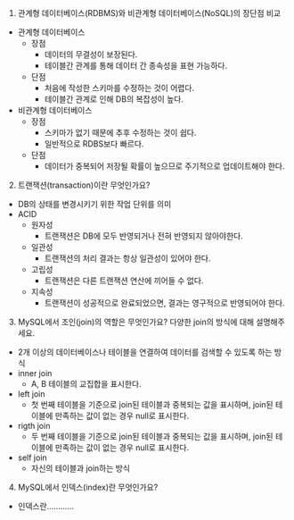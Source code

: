 1. 관계형 데이터베이스(RDBMS)와 비관계형 데이터베이스(NoSQL)의 장단점 비교

* 관계형 데이터베이스
  * 장점
    * 데이터의 무결성이 보장된다.
    * 테이블간 관계를 통해 데이터 간 종속성을 표현 가능하다.
  * 단점
    * 처음에 작성한 스키마를 수정하는 것이 어렵다.
    * 테이블간 관계로 인해 DB의 복잡성이 높다.
* 비관계형 데이터베이스
  * 장점
    * 스키마가 없기 때문에 추후 수정하는 것이 쉽다.
    * 일반적으로 RDBS보다 빠르다.
  * 단점
    * 데이터가 중복되어 저장될 확률이 높으므로 주기적으로 업데이트해야 한다.
     

2. 트랜잭션(transaction)이란 무엇인가요?

* DB의 상태를 변경시키기 위한 작업 단위를 의미
* ACID
  * 원자성
    * 트랜잭션은 DB에 모두 반영되거나 전혀 반영되지 않아야한다.
  * 일관성
    * 트랜잭션의 처리 결과는 항상 일관성이 있어야 한다.
  * 고립성
    * 트랜잭션은 다른 트랜잭션 연산에 끼어들 수 없다.
  * 지속성
    * 트랜잭션이 성공적으로 완료되었으면, 결과는 영구적으로 반영되어야 한다.


3. MySQL에서 조인(join)의 역할은 무엇인가요? 다양한 join의 방식에 대해 설명해주세요.

* 2개 이상의 데이터베이스나 테이블을 연결하여 데이터를 검색할 수 있도록 하는 방식
* inner join
  * A, B 테이블의 교집합을 표시한다.
* left join
  * 첫 번째 테이블을 기준으로 join된 테이블과 중복되는 값을 표시하며, join된 테이블에 만족하는 값이 없는 경우 null로 표시한다.
* rigth join
  * 두 번째 테이블을 기준으로 join된 테이블과 중복되는 값을 표시하며, join된 테이블에 만족하는 값이 없는 경우 null로 표시한다.
* self join
  * 자신의 테이블과 join하는 방식

4. MySQL에서 인덱스(index)란 무엇인가요?

- 인덱스란............
